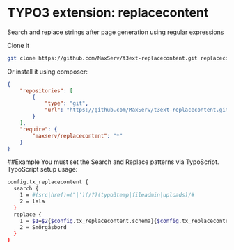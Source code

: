 # TYPO3 extension: replacecontent
Search and replace strings after page generation using regular expressions

Clone it
```bash
git clone https://github.com/MaxServ/t3ext-replacecontent.git replacecontent
```

Or install it using composer:
```json
{
    "repositories": [
        {
            "type": "git",
            "url": "https://github.com/MaxServ/t3ext-replacecontent.git"
        }
    ],
    "require": {
        "maxserv/replacecontent": "*"
    }
}
```

##Example
You must set the Search and Replace patterns via TypoScript.
TypoScript setup usage:
```bash
config.tx_replacecontent {
  search {
    1 = #(src|href)=("|')(/?)(typo3temp|fileadmin|uploads)/#
    2 = lala
  }
  replace {
    1 = $1=$2{$config.tx_replacecontent.schema}{$config.tx_replacecontent.host}/$4/
    2 = Smörgåsbord
  }
}
```
